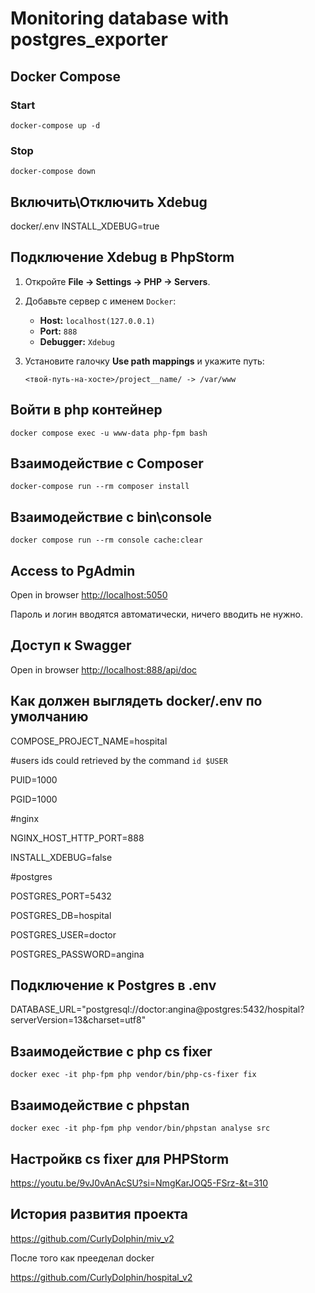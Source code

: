 # Monitoring database with postgres_exporter

## Docker Compose
### Start
```shell
docker-compose up -d
```

### Stop
```shell
docker-compose down
```

## Включить\Отключить Xdebug
docker/.env
INSTALL_XDEBUG=true

## Подключение Xdebug в PhpStorm

1. Откройте **File -> Settings -> PHP -> Servers**.
2. Добавьте сервер с именем `Docker`:
    - **Host:** `localhost(127.0.0.1)`
    - **Port:** `888`
    - **Debugger:** `Xdebug`
3. Установите галочку **Use path mappings** и укажите путь:

   ```
   <твой-путь-на-хосте>/project__name/ -> /var/www
   ```
## Войти в php контейнер
```shell
docker compose exec -u www-data php-fpm bash
```
## Взаимодействие с Composer
```shell
docker-compose run --rm composer install
```

## Взаимодействие с bin\console
```shell
docker compose run --rm console cache:clear
```

## Access to PgAdmin
Open in browser [http://localhost:5050](http://localhost:5050)

Пароль и логин вводятся автоматически, ничего вводить не нужно.

## Доступ к Swagger
Open in browser [http://localhost:888/api/doc](http://localhost:888/api/doc)

## Как должен выглядеть docker/.env по умолчанию
COMPOSE_PROJECT_NAME=hospital

#users ids could retrieved by the command `id $USER`

PUID=1000

PGID=1000

#nginx

NGINX_HOST_HTTP_PORT=888

INSTALL_XDEBUG=false

#postgres

POSTGRES_PORT=5432

POSTGRES_DB=hospital

POSTGRES_USER=doctor

POSTGRES_PASSWORD=angina

## Подключение к Postgres в .env

DATABASE_URL="postgresql://doctor:angina@postgres:5432/hospital?serverVersion=13&charset=utf8"
     
## Взаимодействие с php cs fixer
```shell
docker exec -it php-fpm php vendor/bin/php-cs-fixer fix
```

## Взаимодействие с phpstan
```shell
docker exec -it php-fpm php vendor/bin/phpstan analyse src
```

## Настройкв cs fixer для РНРStorm
https://youtu.be/9vJ0vAnAcSU?si=NmgKarJOQ5-FSrz-&t=310

## История развития проекта

https://github.com/CurlyDolphin/miv_v2

После того как прееделал docker

https://github.com/CurlyDolphin/hospital_v2